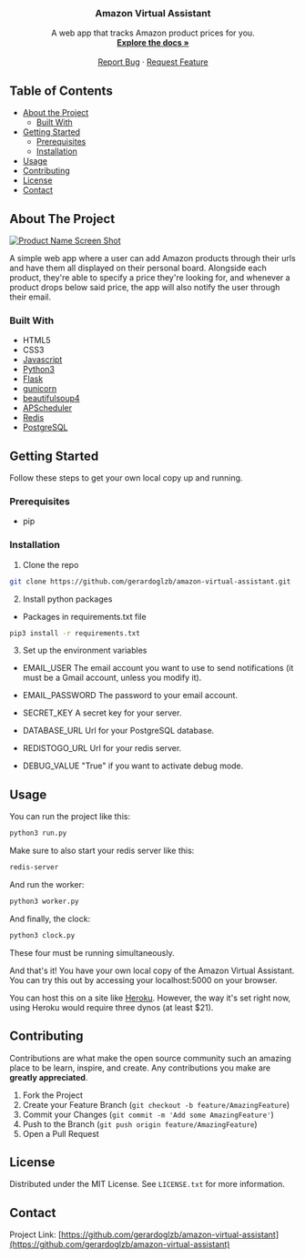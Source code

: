 <!-- PROJECT LOGO -->
<br />
<p align="center">

  <h3 align="center">Amazon Virtual Assistant</h3>

  <p align="center">
    A web app that tracks Amazon product prices for you.
    <br />
    <a href="https://github.com/gerardoglzb/amazon-virtual-assistant"><strong>Explore the docs »</strong></a>
    <br />
    <br />
    <!-- <a href="https://type-racing.herokuapp.com/">View Demo</a> -->
    <!-- · -->
    <a href="https://github.com/gerardoglzb/amazon-virtual-assistant/issues">Report Bug</a>
    ·
    <a href="https://github.com/gerardoglzb/amazon-virtual-assistant/issues">Request Feature</a>
  </p>
</p>

<!-- TABLE OF CONTENTS -->
## Table of Contents

* [About the Project](#about-the-project)
  * [Built With](#built-with)
* [Getting Started](#getting-started)
  * [Prerequisites](#prerequisites)
  * [Installation](#installation)
* [Usage](#usage)
* [Contributing](#contributing)
* [License](#license)
* [Contact](#contact)


<!-- ABOUT THE PROJECT -->
## About The Project

[![Product Name Screen Shot][product-screenshot]](http://amazon-va.herokuapp.com/)

A simple web app where a user can add Amazon products through their urls and have them all displayed on their personal board. Alongside each product, they're able to specify a price they're looking for, and whenever a product drops below said price, the app will also notify the user through their email.

### Built With
* HTML5
* CSS3
* [Javascript](https://www.javascript.com/)
* [Python3](https://www.python.org/)
* [Flask](https://flask.palletsprojects.com/en/1.1.x/)
* [gunicorn](https://gunicorn.org/)
* [beautifulsoup4](https://pypi.org/project/beautifulsoup4/)
* [APScheduler](https://apscheduler.readthedocs.io/en/stable/)
* [Redis](https://redis.io/)
* [PostgreSQL](https://www.postgresql.org/)



<!-- GETTING STARTED -->
## Getting Started

Follow these steps to get your own local copy up and running.

### Prerequisites

* pip

### Installation

1. Clone the repo

```sh
git clone https://github.com/gerardoglzb/amazon-virtual-assistant.git
```

2. Install python packages

* Packages in requirements.txt file
```sh
pip3 install -r requirements.txt
```

3. Set up the environment variables

* EMAIL_USER
The email account you want to use to send notifications (it must be a Gmail account, unless you modify it).

* EMAIL_PASSWORD
The password to your email account.

* SECRET_KEY
A secret key for your server.

* DATABASE_URL
Url for your PostgreSQL database.

* REDISTOGO_URL
Url for your redis server.

* DEBUG_VALUE
"True" if you want to activate debug mode.

<!-- USAGE EXAMPLES -->
## Usage

You can run the project like this:

```sh
python3 run.py
```

Make sure to also start your redis server like this:

```sh
redis-server
```

And run the worker:
```sh
python3 worker.py
```

And finally, the clock:
```sh
python3 clock.py
```

These four must be running simultaneously.

And that's it! You have your own local copy of the Amazon Virtual Assistant. You can try this out by accessing your localhost:5000 on your browser.

You can host this on a site like [Heroku](https://www.heroku.com/). However, the way it's set right now, using Heroku would require three dynos (at least $21).

<!-- CONTRIBUTING -->
## Contributing

Contributions are what make the open source community such an amazing place to be learn, inspire, and create. Any contributions you make are **greatly appreciated**.

1. Fork the Project
2. Create your Feature Branch (`git checkout -b feature/AmazingFeature`)
3. Commit your Changes (`git commit -m 'Add some AmazingFeature'`)
4. Push to the Branch (`git push origin feature/AmazingFeature`)
5. Open a Pull Request



<!-- LICENSE -->
## License

Distributed under the MIT License. See `LICENSE.txt` for more information.



<!-- CONTACT -->
## Contact

<!-- Your Name - [@your_twitter](https://twitter.com/your_username) - email@example.com -->

Project Link: [https://github.com/gerardoglzb/amazon-virtual-assistant](https://github.com/gerardoglzb/amazon-virtual-assistant)

<!-- MARKDOWN LINKS & IMAGES -->
<!-- https://www.markdownguide.org/basic-syntax/#reference-style-links -->
[product-screenshot]: https://i.ibb.co/VvpRP55/ava-ss.png
